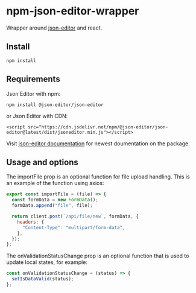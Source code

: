 # npm-json-editor-wrapper

Wrapper around [json-editor](https://github.com/json-editor/json-editor) and react.

## Install

```
npm install
```

## Requirements

Json Editor with npm:

```
npm install @json-editor/json-editor
```

or Json Editor with CDN:

```
<script src="https://cdn.jsdelivr.net/npm/@json-editor/json-editor@latest/dist/jsoneditor.min.js"></script>
```

Visit [json-editor documentation](https://github.com/json-editor/json-editor) for newest doumentation on the package.

## Usage and options

The importFile prop is an optional function for file upload handling. This is an example of the function using axios:

```javascript
export const importFile = (file) => {
  const formData = new FormData();
  formData.append("file", file);

  return client.post(`/api/file/new`, formData, {
    headers: {
      "Content-Type": "multipart/form-data",
    },
  });
};
```

The onValidationStatusChange prop is an optional function that is used to update local states, for example:

```javascript
const onValidationStatusChange = (status) => {
  setIsDataValid(status);
};
```
